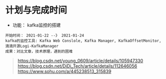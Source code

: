 # 计划与完成时间

-   功能： kafka监控的搭建
```text
开始时间： 2021-01-22 --》 2021-01-24
kafka的监控工具: Kafka Web Conslole, Kafka Manager, KafkaOffsetMonitor,滴滴开源Logi-KafkaManager 
成果：对比文章，技术原理，遇到的困难
```

>https://blog.csdn.net/young_0609/article/details/105947330
>https://blog.csdn.net/DiDi_Tech/article/details/112646056
>https://www.sohu.com/a/445238513_315839

